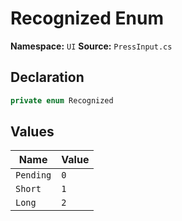 # Recognized Enum

**Namespace:** `UI`
**Source:** `PressInput.cs`

## Declaration

```csharp
private enum Recognized
```

## Values

| Name | Value |
|------|-------|
| `Pending` | `0` |
| `Short` | `1` |
| `Long` | `2` |

